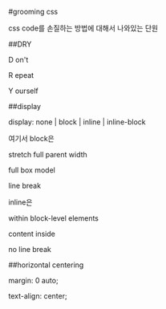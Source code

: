 #grooming css

css code를 손질하는 방법에 대해서 나와있는 단원

##DRY

D on't

R epeat

Y ourself

##display

display: none | block | inline | inline-block

여기서 block은 

stretch full parent width 

full box model

line break

inline은 

within block-level elements

content inside

no line break

##horizontal centering 

margin: 0 auto;

text-align: center;